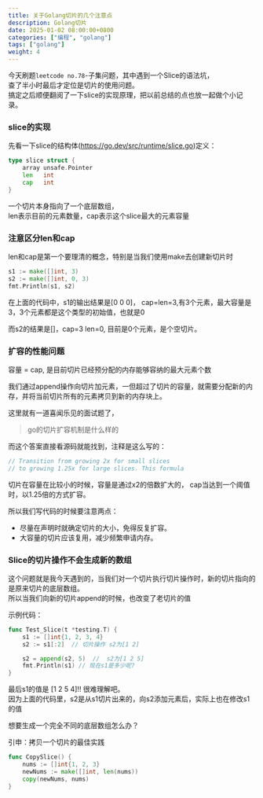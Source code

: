 ```yaml
---
title: 关于Golang切片的几个注意点
description: Golang切片
date: 2025-01-02 08:00:00+0800
categories: ["编程", "golang"]
tags: ["golang"]
weight: 4
---
```


今天刷题`leetcode no.78`-子集问题，其中遇到一个Slice的语法坑，  
查了半小时最后才定位是切片的使用问题。  
搞定之后顺便翻阅了一下slice的实现原理，把以前总结的点也放一起做个小记录。


### slice的实现
先看一下slice的结构体(https://go.dev/src/runtime/slice.go)定义：

``` go
type slice struct {
    array unsafe.Pointer
    len   int
    cap   int
}
```

一个切片本身指向了一个底层数组，  
len表示目前的元素数量，cap表示这个slice最大的元素容量

### 注意区分len和cap
len和cap是第一个要理清的概念，特别是当我们使用make去创建新切片时

``` go
s1 := make([]int, 3) 
s2 := make([]int, 0, 3)
fmt.Println(s1, s2) 
```

在上面的代码中，s1的输出结果是[0 0 0]，
cap=len=3,有3个元素，最大容量是3，3个元素都是这个类型的初始值，也就是0

而s2的结果是[]，cap=3 len=0, 目前是0个元素，是个空切片。

### 扩容的性能问题
容量 = cap, 是目前切片已经预分配的内存能够容纳的最大元素个数

我们通过append操作向切片加元素，一但超过了切片的容量，就需要分配新的内存，并将当前切片所有的元素拷贝到新的内存块上。

这里就有一道喜闻乐见的面试题了，

> go的切片扩容机制是什么样的


而这个答案直接看源码就能找到，注释是这么写的：

``` go
// Transition from growing 2x for small slices
// to growing 1.25x for large slices. This formula
```

切片在容量在比较小的时候，容量是通过x2的倍数扩大的，
cap当达到一个阈值时，以1.25倍的方式扩容。

所以我们写代码的时候要注意两点：  
- 尽量在声明时就确定切片的大小，免得反复扩容。  
- 大容量的切片应该复用，减少频繁申请内存。  

### Slice的切片操作不会生成新的数组  

这个问题就是我今天遇到的，当我们对一个切片执行切片操作时，新的切片指向的是原来切片的底层数组。  
所以当我们向新的切片append的时候，也改变了老切片的值

示例代码：
``` go
func Test_Slice(t *testing.T) {
    s1 := []int{1, 2, 3, 4}
    s2 := s1[:2]  // 切片操作 s2为[1 2]

    s2 = append(s2, 5)  //  s2为[1 2 5]
    fmt.Println(s1) // 现在s1是多少呢?
}
```

最后s1的值是 [1 2 5 4]!! 很难理解吧。  
因为上面的代码里，s2是从s1切片出来的，向s2添加元素后，实际上也在修改s1的值

想要生成一个完全不同的底层数组怎么办？

引申：拷贝一个切片的最佳实践

``` go
func CopySlice() {
    nums := []int{1, 2, 3}
    newNums := make([]int, len(nums))
    copy(newNums, nums)
}
```
